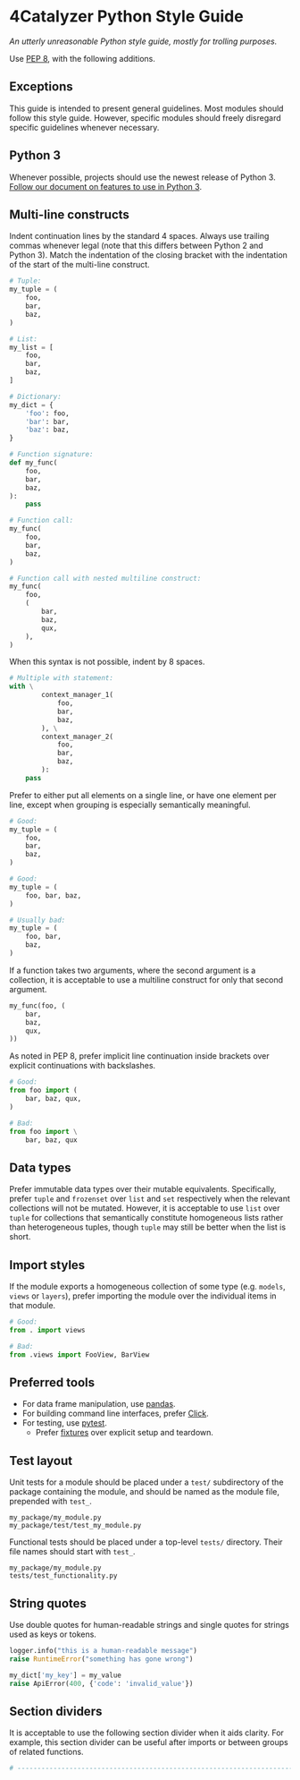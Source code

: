 # 4Catalyzer Python Style Guide
_An utterly unreasonable Python style guide, mostly for trolling purposes._

Use [PEP 8](https://www.python.org/dev/peps/pep-0008/), with the following additions.

## Exceptions

This guide is intended to present general guidelines. Most modules should follow this style guide. However, specific modules should freely disregard specific guidelines whenever necessary.

## Python 3

Whenever possible, projects should use the newest release of Python 3. [Follow our document on features to use in Python 3](Python3.md).

## Multi-line constructs

Indent continuation lines by the standard 4 spaces. Always use trailing commas whenever legal (note that this differs between Python 2 and Python 3). Match the indentation of the closing bracket with the indentation of the start of the multi-line construct.

```python
# Tuple:
my_tuple = (
    foo,
    bar,
    baz,
)

# List:
my_list = [
    foo,
    bar,
    baz,
]

# Dictionary:
my_dict = {
    'foo': foo,
    'bar': bar,
    'baz': baz,
}

# Function signature:
def my_func(
    foo,
    bar,
    baz,
):
    pass

# Function call:
my_func(
    foo,
    bar,
    baz,
)

# Function call with nested multiline construct:
my_func(
    foo,
    (
        bar,
        baz,
        qux,
    ),
)
```

When this syntax is not possible, indent by 8 spaces.

```python
# Multiple with statement:
with \
        context_manager_1(
            foo,
            bar,
            baz,
        ), \
        context_manager_2(
            foo,
            bar,
            baz,
        ):
    pass
```

Prefer to either put all elements on a single line, or have one element per line, except when grouping is especially semantically meaningful.

```python
# Good:
my_tuple = (
    foo,
    bar,
    baz,
)

# Good:
my_tuple = (
    foo, bar, baz,
)

# Usually bad:
my_tuple = (
    foo, bar,
    baz,
)
```

If a function takes two arguments, where the second argument is a collection, it is acceptable to use a multiline construct for only that second argument.

```python
my_func(foo, (
    bar,
    baz,
    qux,
))
```

As noted in PEP 8, prefer implicit line continuation inside brackets over explicit continuations with backslashes.

```python
# Good:
from foo import (
    bar, baz, qux,
)

# Bad:
from foo import \
    bar, baz, qux
```

## Data types

Prefer immutable data types over their mutable equivalents. Specifically, prefer `tuple` and `frozenset` over `list` and `set` respectively when the relevant collections will not be mutated. However, it is acceptable to use `list` over `tuple` for collections that semantically constitute homogeneous lists rather than heterogeneous tuples, though `tuple` may still be better when the list is short.

## Import styles

If the module exports a homogeneous collection of some type (e.g. `models`, `views` or `layers`), prefer importing the module over the individual items in that module.

```python
# Good:
from . import views

# Bad:
from .views import FooView, BarView
```

## Preferred tools

- For data frame manipulation, use [pandas](https://pandas.pydata.org/).
- For building command line interfaces, prefer [Click](http://click.pocoo.org/).
- For testing, use [pytest](https://pytest.org/).
  - Prefer [fixtures](https://docs.pytest.org/en/latest/fixture.html) over explicit setup and teardown.

## Test layout

Unit tests for a module should be placed under a `test/` subdirectory of the package containing the module, and should be named as the module file, prepended with `test_`.

```
my_package/my_module.py
my_package/test/test_my_module.py
```

Functional tests should be placed under a top-level `tests/` directory. Their file names should start with `test_`.

```
my_package/my_module.py
tests/test_functionality.py
```

## String quotes

Use double quotes for human-readable strings and single quotes for strings used as keys or tokens.

```python
logger.info("this is a human-readable message")
raise RuntimeError("something has gone wrong")

my_dict['my_key'] = my_value
raise ApiError(400, {'code': 'invalid_value'})
```

## Section dividers

It is acceptable to use the following section divider when it aids clarity. For example, this section divider can be useful after imports or between groups of related functions.

```python
# -----------------------------------------------------------------------------
```
